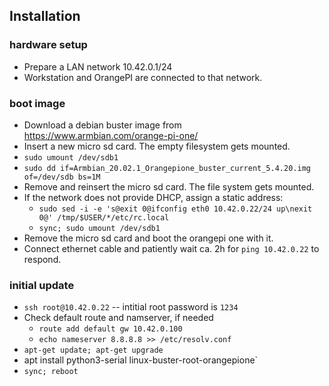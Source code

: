## Installation

### hardware setup
* Prepare a LAN network 10.42.0.1/24 
* Workstation and OrangePI are connected to that network.

### boot image
* Download a debian buster image from https://www.armbian.com/orange-pi-one/
* Insert a new micro sd card. The empty filesystem gets mounted.
* `sudo umount /dev/sdb1`
* `sudo dd if=Armbian_20.02.1_Orangepione_buster_current_5.4.20.img of=/dev/sdb bs=1M`
* Remove and reinsert the micro sd card. The file system gets mounted.
* If the network does not provide DHCP, assign a static address:
    * `sudo sed -i -e 's@exit 0@ifconfig eth0 10.42.0.22/24 up\nexit 0@' /tmp/$USER/*/etc/rc.local`
    * `sync; sudo umount /dev/sdb1`
* Remove the micro sd card and boot the orangepi one with it.
* Connect ethernet cable and patiently wait ca. 2h for `ping 10.42.0.22` to respond.

### initial update
* `ssh root@10.42.0.22` -- intitial root password is `1234`
* Check default route and namserver, if needed
    * `route add default gw 10.42.0.100`
    * `echo nameserver 8.8.8.8 >> /etc/resolv.conf`
* `apt-get update; apt-get upgrade`
* apt install python3-serial linux-buster-root-orangepione`
* `sync; reboot`

